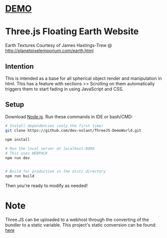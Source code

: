 # [DEMO](https://code.nolant.org/repos/threejs-world/)
# Three.js Floating Earth Website
Earth Textures Courtesy of James Hastings-Trew @ http://planetpixelemporium.com/earth.html
## Intention
This is intended as a base for all spherical object render and manipulation in html.
This has a feature with sections >> Scrolling on them automatically triggers them to start fading in using JavaScript and CSS.
## Setup
Download [Node.js](https://nodejs.org/en/download/).
Run these commands in IDE or bash/CMD:

``` bash
# Install dependencies (only the first time)
git clone https://github.com/dev-nolant/ThreeJS-DemoWorld.git
 
npm install 

# Run the local server at localhost:8080
# This uses WEBPACK
npm run dev


# Build for production in the dist/ directory
npm run build
```
Then you're ready to modify as needed!
# Note
Three.JS can be uploaded to a webhost through the converting of the bundler to a static variable. This project's static conversion can be found: [here](https://github.com/dev-nolant/ThreeJS-DemoWorld/tree/main/Single_File)
